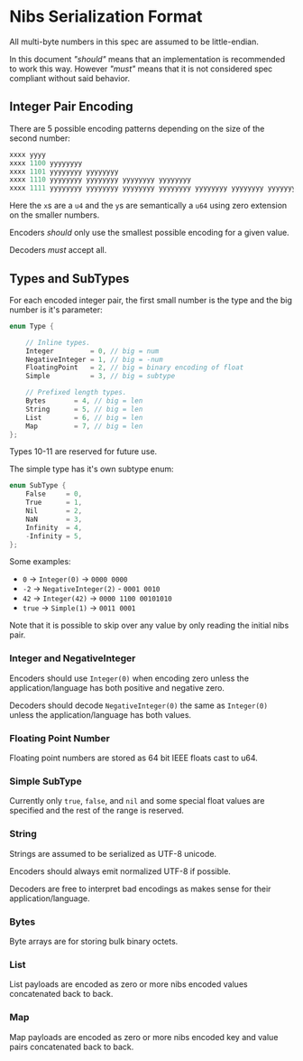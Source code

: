# Nibs Serialization Format

All multi-byte numbers in this spec are assumed to be little-endian.

In this document *"should"* means that an implementation is recommended to work this way.
However *"must"* means that it is not considered spec compliant without said behavior.

## Integer Pair Encoding

There are 5 possible encoding patterns depending on the size of the second number:

```js
xxxx yyyy
xxxx 1100 yyyyyyyy
xxxx 1101 yyyyyyyy yyyyyyyy
xxxx 1110 yyyyyyyy yyyyyyyy yyyyyyyy yyyyyyyy
xxxx 1111 yyyyyyyy yyyyyyyy yyyyyyyy yyyyyyyy yyyyyyyy yyyyyyyy yyyyyyyy yyyyyyyy
```

Here the `x`s are a `u4` and the `y`s are semantically a `u64` using zero extension on the smaller numbers.

Encoders *should* only use the smallest possible encoding for a given value.

Decoders *must* accept all.

## Types and SubTypes

For each encoded integer pair, the first small number is the type and the big number is it's parameter:

```c++
enum Type {

    // Inline types.
    Integer         = 0, // big = num
    NegativeInteger = 1, // big = -num
    FloatingPoint   = 2, // big = binary encoding of float
    Simple          = 3, // big = subtype

    // Prefixed length types.
    Bytes       = 4, // big = len
    String      = 5, // big = len
    List        = 6, // big = len
    Map         = 7, // big = len
};
```

Types 10-11 are reserved for future use.

The simple type has it's own subtype enum:

```c++
enum SubType {
    False     = 0,
    True      = 1,
    Nil       = 2,
    NaN       = 3,
    Infinity  = 4,
    -Infinity = 5,
};
```

Some examples:

- `0` -> `Integer(0)` -> `0000 0000`
- `-2` -> `NegativeInteger(2)` - `0001 0010`
- `42` -> `Integer(42)` -> `0000 1100 00101010`
- `true` -> `Simple(1)` -> `0011 0001`

Note that it is possible to skip over any value by only reading the initial nibs pair.

### Integer and NegativeInteger

Encoders should use `Integer(0)` when encoding zero unless the application/language has both positive and negative zero.

Decoders should decode `NegativeInteger(0)` the same as `Integer(0)` unless the application/language has both values.

### Floating Point Number

Floating point numbers are stored as 64 bit IEEE floats cast to u64.

### Simple SubType

Currently only `true`, `false`, and `nil` and some special float values are specified and the rest of the range is reserved.

### String

Strings are assumed to be serialized as UTF-8 unicode.

Encoders should always emit normalized UTF-8 if possible.

Decoders are free to interpret bad encodings as makes sense for their application/language.

### Bytes

Byte arrays are for storing bulk binary octets.

### List

List payloads are encoded as zero or more nibs encoded values concatenated back to back.

### Map

Map payloads are encoded as zero or more nibs encoded key and value pairs concatenated back to back.
